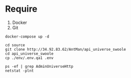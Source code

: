 # Require
1. Docker
2. Git



```Shell
docker-compose up -d

```


```Shell
cd source
git clone http://34.92.83.62/AntMan/api_universe_swoole
cd api_universe_swoole
cp ./env/.env.qa1 .env

```



```Shell
ps -ef | grep AdminUniverseHttp
netstat -plnt
```

